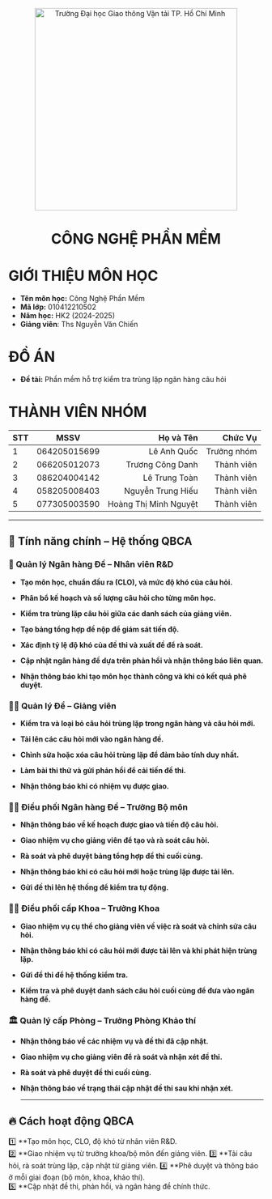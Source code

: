 <!-- Banner -->
<p align="center">
  <a href="https:/w/ww.ut.edu.vn/" title="Trường Đại học Giao thông Vận tải TP. Hồ Chí Minh" style="border: none;">
  <a href="https://giaothongvantaitphcm.edu.vn/" title="Trường Đại học Giao thông Vận tải TP. Hồ Chí Minh" style="border: none;">
    <img src="https://giaothongvantaitphcm.edu.vn/wp-content/uploads/2025/01/Logo-GTVT.png" alt="Trường Đại học Giao thông Vận tải TP. Hồ Chí Minh" width="400">
  </a>
</p>

<h1 align="center"><b>CÔNG NGHỆ PHẦN MỀM</b></h1>

# GIỚI THIỆU MÔN HỌC
* **Tên môn học:** Công Nghệ Phần Mềm
* **Mã lớp:** 010412210502
* **Năm học:** HK2 (2024-2025)
* **Giảng viên**: Ths Nguyễn Văn Chiến 

# ĐỒ ÁN 
* **Đề tài:** Phần mềm hỗ trợ kiểm tra trùng lặp ngân hàng câu hỏi

# THÀNH VIÊN NHÓM
| STT    | MSSV          | Họ và Tên              |Chức Vụ    |
| ------ |:-------------:| ----------------------:|----------:|
|   1    | 064205015699  | Lê Anh Quốc            |Trưởng nhóm|
|   2    | 066205012073  | Trương Công Danh       |Thành viên |
|   3    | 086204004142  | Lê Trung Toàn          |Thành viên |
|   4    | 058205008403  | Nguyễn Trung Hiếu      |Thành viên |
|   5    | 077305003590  | Hoàng Thị Minh Nguyệt  |Thành viên |

---

## 🌟 Tính năng chính – Hệ thống QBCA
### 🧪 Quản lý Ngân hàng Đề – Nhân viên R&D

* **Tạo môn học, chuẩn đầu ra (CLO), và mức độ khó của câu hỏi.**

* **Phân bổ kế hoạch và số lượng câu hỏi cho từng môn học.**

* **Kiểm tra trùng lặp câu hỏi giữa các danh sách của giảng viên.**

* **Tạo bảng tổng hợp đề nộp để giám sát tiến độ.**

* **Xác định tỷ lệ độ khó của đề thi và xuất đề để rà soát.**

* **Cập nhật ngân hàng đề dựa trên phản hồi và nhận thông báo liên quan.**
  
* **Nhận thông báo khi tạo môn học thành công và khi có kết quả phê duyệt.**

### 👨‍🏫 Quản lý Đề – Giảng viên

* **Kiểm tra và loại bỏ câu hỏi trùng lặp trong ngân hàng và câu hỏi mới.**

* **Tải lên các câu hỏi mới vào ngân hàng đề.**

* **Chỉnh sửa hoặc xóa câu hỏi trùng lặp để đảm bảo tính duy nhất.**

* **Làm bài thi thử và gửi phản hồi để cải tiến đề thi.**

* **Nhận thông báo khi có nhiệm vụ được giao.**

### 🧑‍💼 Điều phối Ngân hàng Đề – Trưởng Bộ môn

* **Nhận thông báo về kế hoạch được giao và tiến độ câu hỏi.**

* **Giao nhiệm vụ cho giảng viên để tạo và rà soát câu hỏi.**

* **Rà soát và phê duyệt bảng tổng hợp đề thi cuối cùng.**

* **Nhận thông báo khi có câu hỏi mới hoặc trùng lặp được tải lên.**

* **Gửi đề thi lên hệ thống để kiểm tra tự động.**

### 👨‍🎓 Điều phối cấp Khoa – Trưởng Khoa

* **Giao nhiệm vụ cụ thể cho giảng viên về việc rà soát và chỉnh sửa câu hỏi.**

* **Nhận thông báo khi có câu hỏi mới được tải lên và khi phát hiện trùng lặp.**

* **Gửi đề thi để hệ thống kiểm tra.**

* **Kiểm tra và phê duyệt danh sách câu hỏi cuối cùng để đưa vào ngân hàng đề.**
  
### 🏛️ Quản lý cấp Phòng – Trưởng Phòng Khảo thí

* **Nhận thông báo về các nhiệm vụ và đề thi đã cập nhật.**

* **Giao nhiệm vụ cho giảng viên để rà soát và nhận xét đề thi.**

* **Rà soát và phê duyệt đề thi cuối cùng.**

* **Nhận thông báo về trạng thái cập nhật đề thi sau khi nhận xét.**

  ---
## 🔥 **Cách hoạt động QBCA**
1️⃣ **Tạo môn học, CLO, độ khó từ nhân viên R&D.  
2️⃣ **Giao nhiệm vụ từ trưởng khoa/bộ môn đến giảng viên.
3️⃣ **Tải câu hỏi, rà soát trùng lặp, cập nhật từ giảng viên.
4️⃣ **Phê duyệt và thông báo ở mỗi giai đoạn (bộ môn, khoa, khảo thí).  
5️⃣ **Cập nhật đề thi, phản hồi, và ngân hàng đề chính thức.

